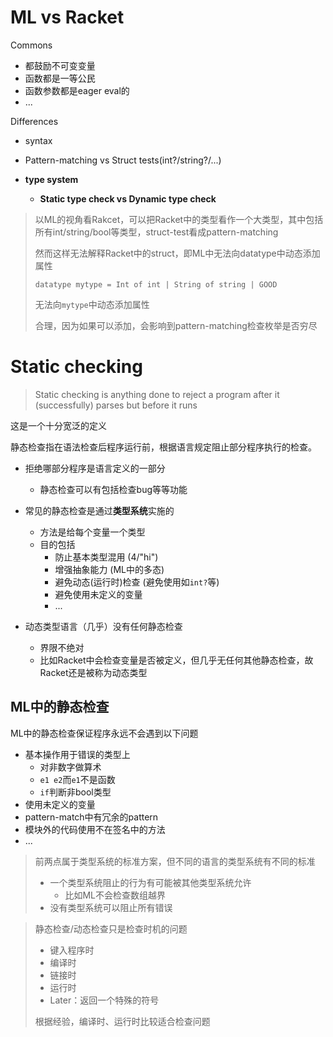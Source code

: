# ML vs Racket

Commons

- 都鼓励不可变变量
- 函数都是一等公民
- 函数参数都是eager eval的
- ...

Differences

- syntax
- Pattern-matching vs Struct tests(int?/string?/...)

- **type system**
  - **Static type check vs Dynamic type check**

> 以ML的视角看Rakcet，可以把Racket中的类型看作一个大类型，其中包括所有int/string/bool等类型，struct-test看成pattern-matching
>
> 然而这样无法解释Racket中的struct，即ML中无法向datatype中动态添加属性
>
> ```
> datatype mytype = Int of int | String of string | GOOD
> ```
>
> 无法向`mytype`中动态添加属性
>
> 合理，因为如果可以添加，会影响到pattern-matching检查枚举是否穷尽

# Static checking

> Static checking is anything done to reject a program after it (successfully) parses but before it runs

这是一个十分宽泛的定义

静态检查指在语法检查后程序运行前，根据语言规定阻止部分程序执行的检查。

- 拒绝哪部分程序是语言定义的一部分
  - 静态检查可以有包括检查bug等等功能
- 常见的静态检查是通过**类型系统**实施的
  - 方法是给每个变量一个类型
  - 目的包括
    - 防止基本类型混用 (4/"hi")
    - 增强抽象能力 (ML中的多态)
    - 避免动态(运行时)检查 (避免使用如`int?`等)
    - 避免使用未定义的变量
    - ...

- 动态类型语言（几乎）没有任何静态检查
  - 界限不绝对
  - 比如Racket中会检查变量是否被定义，但几乎无任何其他静态检查，故Racket还是被称为动态类型

## ML中的静态检查

ML中的静态检查保证程序永远不会遇到以下问题

- 基本操作用于错误的类型上
  - 对非数字做算术
  - `e1 e2`而`e1`不是函数
  - `if`判断非bool类型
- 使用未定义的变量
- pattern-match中有冗余的pattern
- 模块外的代码使用不在签名中的方法
- ...

> 前两点属于类型系统的标准方案，但不同的语言的类型系统有不同的标准
>
> - 一个类型系统阻止的行为有可能被其他类型系统允许
>   - 比如ML不会检查数组越界
> - 没有类型系统可以阻止所有错误

> 静态检查/动态检查只是检查时机的问题
>
> - 键入程序时
> - 编译时
> - 链接时
> - 运行时
> - Later：返回一个特殊的符号
>
> 根据经验，编译时、运行时比较适合检查问题